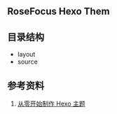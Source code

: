 ## RoseFocus Hexo Them 

## 目录结构
- layout
- source

## 参考资料
1. [从零开始制作 Hexo 主题](https://www.cnblogs.com/mmzuo-798/p/10451385.html)

